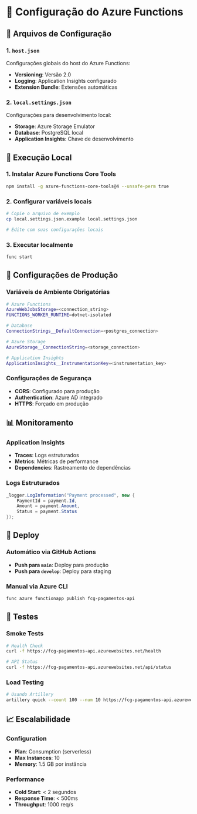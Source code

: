 # 🔧 Configuração do Azure Functions

## 📁 Arquivos de Configuração

### 1. `host.json`
Configurações globais do host do Azure Functions:
- **Versioning**: Versão 2.0
- **Logging**: Application Insights configurado
- **Extension Bundle**: Extensões automáticas

### 2. `local.settings.json`
Configurações para desenvolvimento local:
- **Storage**: Azure Storage Emulator
- **Database**: PostgreSQL local
- **Application Insights**: Chave de desenvolvimento

## 🚀 Execução Local

### 1. Instalar Azure Functions Core Tools
```bash
npm install -g azure-functions-core-tools@4 --unsafe-perm true
```

### 2. Configurar variáveis locais
```bash
# Copie o arquivo de exemplo
cp local.settings.json.example local.settings.json

# Edite com suas configurações locais
```

### 3. Executar localmente
```bash
func start
```

## 🔧 Configurações de Produção

### Variáveis de Ambiente Obrigatórias
```bash
# Azure Functions
AzureWebJobsStorage=<connection_string>
FUNCTIONS_WORKER_RUNTIME=dotnet-isolated

# Database
ConnectionStrings__DefaultConnection=<postgres_connection>

# Azure Storage
AzureStorage__ConnectionString=<storage_connection>

# Application Insights
ApplicationInsights__InstrumentationKey=<instrumentation_key>
```

### Configurações de Segurança
- **CORS**: Configurado para produção
- **Authentication**: Azure AD integrado
- **HTTPS**: Forçado em produção

## 📊 Monitoramento

### Application Insights
- **Traces**: Logs estruturados
- **Metrics**: Métricas de performance
- **Dependencies**: Rastreamento de dependências

### Logs Estruturados
```csharp
_logger.LogInformation("Payment processed", new { 
    PaymentId = payment.Id, 
    Amount = payment.Amount,
    Status = payment.Status 
});
```

## 🔄 Deploy

### Automático via GitHub Actions
- **Push para `main`**: Deploy para produção
- **Push para `develop`**: Deploy para staging

### Manual via Azure CLI
```bash
func azure functionapp publish fcg-pagamentos-api
```

## 🧪 Testes

### Smoke Tests
```bash
# Health Check
curl -f https://fcg-pagamentos-api.azurewebsites.net/health

# API Status
curl -f https://fcg-pagamentos-api.azurewebsites.net/api/status
```

### Load Testing
```bash
# Usando Artillery
artillery quick --count 100 --num 10 https://fcg-pagamentos-api.azurewebsites.net/health
```

## 📈 Escalabilidade

### Configuration
- **Plan**: Consumption (serverless)
- **Max Instances**: 10
- **Memory**: 1.5 GB por instância

### Performance
- **Cold Start**: < 2 segundos
- **Response Time**: < 500ms
- **Throughput**: 1000 req/s
